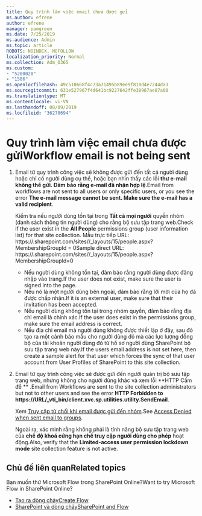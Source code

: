 ```yaml
---
title: Quy trình làm việc email chưa được gửi
ms.author: efrene
author: efrene
manager: pamgreen
ms.date: 7/25/2019
ms.audience: Admin
ms.topic: article
ROBOTS: NOINDEX, NOFOLLOW
localization_priority: Normal
ms.collection: Adm_O365
ms.custom:
- "5200020"
- "1586"
ms.openlocfilehash: 49c510668f4c73a71495b89ee9f810d4e7244da3
ms.sourcegitcommit: 631e527967f4d641bc9227642ffe38967ae87a00
ms.translationtype: MT
ms.contentlocale: vi-VN
ms.lasthandoff: 08/09/2019
ms.locfileid: "36270694"
---
```

# <a name="workflow-email-is-not-being-sent"></a><span data-ttu-id="29cc1-102">Quy trình làm việc email chưa được gửi</span><span class="sxs-lookup"><span data-stu-id="29cc1-102">Workflow email is not being sent</span></span>

1. <span data-ttu-id="29cc1-103">Email từ quy trình công việc sẽ không được gửi đến tất cả người dùng hoặc chỉ có người dùng cụ thể, hoặc bạn nhìn thấy các lỗi **thư e-mail không thể gửi. Đảm bảo rằng e-mail đã nhận hợp lệ**.</span><span class="sxs-lookup"><span data-stu-id="29cc1-103">Email from workflows are not sent to all users or only specific users, or you see the error **The e-mail message cannot be sent. Make sure the e-mail has a valid recipient**.</span></span>

    <span data-ttu-id="29cc1-104">Kiểm tra nếu người dùng tồn tại trong **Tất cả mọi người** quyền nhóm (danh sách thông tin người dùng) cho rằng bộ sưu tập trang web.</span><span class="sxs-lookup"><span data-stu-id="29cc1-104">Check if the user exist in the **All People** permissions group (user information list) for that site collection.</span></span>  <span data-ttu-id="29cc1-105">Mẫu trực tiếp URL: https://<tenant>.sharepoint.com/sites/<sitename>/_layouts/15/people.aspx? MembershipGroupId = 0</span><span class="sxs-lookup"><span data-stu-id="29cc1-105">Sample direct URL: https://<tenant>.sharepoint.com/sites/<sitename>/_layouts/15/people.aspx?MembershipGroupId=0</span></span>

    - <span data-ttu-id="29cc1-106">Nếu người dùng không tồn tại, đảm bảo rằng người dùng được đăng nhập vào trang.</span><span class="sxs-lookup"><span data-stu-id="29cc1-106">If the user does not exist, make sure the user is signed into the page.</span></span> 
    - <span data-ttu-id="29cc1-107">Nếu nó là một người dùng bên ngoài, đảm bảo rằng lời mời của họ đã được chấp nhận.</span><span class="sxs-lookup"><span data-stu-id="29cc1-107">If it is an external user, make sure that their invitation has been accepted.</span></span>
    - <span data-ttu-id="29cc1-108">Nếu người dùng không tồn tại trong nhóm quyền, đảm bảo rằng địa chỉ email là chính xác.</span><span class="sxs-lookup"><span data-stu-id="29cc1-108">If the user does exist in the permissions group, make sure the email address is correct.</span></span>
    - <span data-ttu-id="29cc1-109">Nếu địa chỉ email mà người dùng không được thiết lập ở đây, sau đó tạo ra một cảnh báo mẫu cho người dùng đó mà các lực lượng đồng bộ của tài khoản người dùng đó từ hồ sơ người dùng SharePoint bộ sưu tập trang web này.</span><span class="sxs-lookup"><span data-stu-id="29cc1-109">If the users email address is not set here, then create a sample alert for that user which forces the sync of that user account from User Profiles of SharePoint to this site collection.</span></span>
 
2. <span data-ttu-id="29cc1-110">Email từ quy trình công việc sẽ được gửi đến người quản trị bộ sưu tập trang web, nhưng không cho người dùng khác và xem lỗi \*\*HTTP Cấm để <spam> <spam> \*\* <spam> <spam>.</span><span class="sxs-lookup"><span data-stu-id="29cc1-110">Email from Workflows are sent to the site collection administrators but not to other users and see the error **HTTP Forbidden to <spam><spam>https://URL/_vti_bin/client.xvc.sp.utilities.utility.SendEmail**<spam><spam>.</span></span>
 

    <span data-ttu-id="29cc1-111">Xem [Truy cập từ chối khi email được gửi đến nhóm](https://docs.microsoft.com/sharepoint/support/server-admin/access-denied-when-send-an-email-to-groups).</span><span class="sxs-lookup"><span data-stu-id="29cc1-111">See [Access Denied when sent email to groups](https://docs.microsoft.com/sharepoint/support/server-admin/access-denied-when-send-an-email-to-groups).</span></span>

    <span data-ttu-id="29cc1-112">Ngoài ra, xác minh rằng không phải là tính năng bộ sưu tập trang web của **chế độ khoá cứng hạn chế truy cập người dùng cho phép** hoạt động.</span><span class="sxs-lookup"><span data-stu-id="29cc1-112">Also, verify that the **Limited-access user permission lockdown mode** site collection feature is not active.</span></span>


## <a name="related-topics"></a><span data-ttu-id="29cc1-113">Chủ đề liên quan</span><span class="sxs-lookup"><span data-stu-id="29cc1-113">Related topics</span></span>
<span data-ttu-id="29cc1-114">Bạn muốn thử Microsoft Flow trong SharePoint Online?</span><span class="sxs-lookup"><span data-stu-id="29cc1-114">Want to try Microsoft Flow in SharePoint Online?</span></span>
- [<span data-ttu-id="29cc1-115">Tạo ra dòng chảy</span><span class="sxs-lookup"><span data-stu-id="29cc1-115">Create Flow</span></span>](https://support.office.com/article/Create-a-flow-for-a-list-or-library-in-SharePoint-Online-or-OneDrive-for-Business-a9c3e03b-0654-46af-a254-20252e580d01) 
- [<span data-ttu-id="29cc1-116">SharePoint và dòng chảy</span><span class="sxs-lookup"><span data-stu-id="29cc1-116">SharePoint and Flow</span></span>](https://flow.microsoft.com/blog/sharepoint-and-flow/) 


